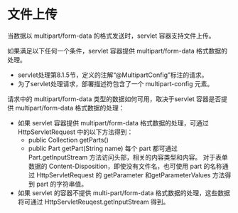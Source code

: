 文件上传
====

当数据以 multipart/form-data 的格式发送时，servlet 容器支持文件上传。

如果满足以下任何一个条件，servlet 容器提供 multipart/form-data 格式数据的处理。

* servlet处理第8.1.5节，定义的注解“@MultipartConfig”标注的请求。
* 为了servlet处理请求，部署描述符包含了一个 multipart-config 元素。

请求中的 multipart/form-data 类型的数据如何可用，取决于servlet 容器是否提供 multipart/form-data 格式数据的处理：
 
* 如果 servlet 容器提供 multipart/form-data 格式数据的处理，可通过 HttpServletRequest 中的以下方法得到：
  * public Collection<Part> getParts()
  * public Part getPart(String name) 每个 part 都可通过 Part.getInputStream 方法访问头部，相关的内容类型和内容。
对于表单数据的 Content-Disposition，即使没有文件名，也可使用 part 的名称通过 HttpServletRequest 的 getParameter 和getParameterValues 方法得到 part 的字符串值。
* 如果 servlet 的容器不提供 multi-part/form-data 格式数据的处理，这些数据将可通过 HttpServletReuqest.getInputStream 得到。
